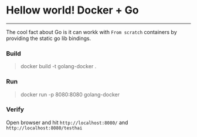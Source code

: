 
# Hellow world! Docker + Go
---

The cool fact about Go is it can workk with `From scratch` containers by providing the static go lib bindings.


### Build 

> docker build -t golang-docker .


### Run 
> docker run -p 8080:8080 golang-docker

### Verify

Open browser and hit `http://localhost:8080/` and `http://localhost:8080/testhai`
